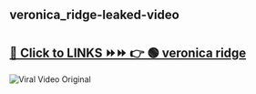 
 ## veronica_ridge-leaked-video 

# <h2><a href="https://clipsfans.com/veronica_ridge&ref=git">🔗 Click to LINKS ⏩⏩ 👉 🟢 veronica ridge </a></h2>

<a href="https://clipsfans.com/veronica_ridge&ref=git" rel="nofollow" data-target="animated-image.originalLink"><img src="https://i.ibb.co.com/xMMVF88/686577567.gif" alt="Viral Video Original" style="max-width: 100%; display: inline-block;" data-target="animated-image.originalImage"></a>
